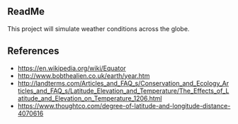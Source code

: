 ReadMe
------

This project will simulate weather conditions across the globe.

References
----------

- https://en.wikipedia.org/wiki/Equator
- http://www.bobthealien.co.uk/earth/year.htm
- http://landterms.com/Articles_and_FAQ_s/Conservation_and_Ecology_Articles_and_FAQ_s/Latitude_Elevation_and_Temperature/The_Effects_of_Latitude_and_Elevation_on_Temperature_1206.html
- https://www.thoughtco.com/degree-of-latitude-and-longitude-distance-4070616